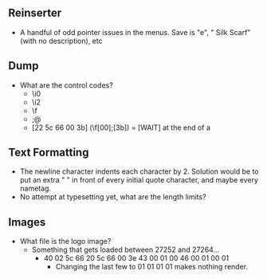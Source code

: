 ## Reinserter
* A handful of odd pointer issues in the menus. Save is "e", "        Silk Scarf" (with no description), etc

## Dump
* What are the control codes?
	* \i0
	* \i2
	* \f
	* ;@
	* [22 5c 66 00 3b] (\f[00];[3b]) = [WAIT] at the end of a 

## Text Formatting
* The newline character indents each character by 2. Solution would be to put an extra " " in front of every initial quote character, and maybe every nametag.
* No attempt at typesetting yet, what are the length limits?

## Images
* What file is the logo image?
	* Something that gets loaded between 27252 and 27264...
		* 40 02 5c 66 20 5c 66 00 3e 43 00 01 00 46 00 01 00 01
			* Changing the last few to 01 01 01 01 makes nothing render.